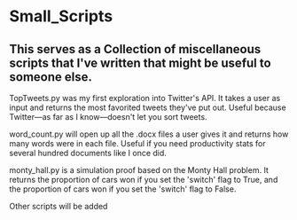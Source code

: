 # Small_Scripts
## This serves as a Collection of miscellaneous scripts that I've written that might be useful to someone else.

TopTweets.py was my first exploration into Twitter's API. It takes a user as input and returns the most favorited tweets they've put out. Useful because Twitter—as far as I know—doesn't let you sort tweets.

word_count.py will open up all the .docx files a user gives it and returns how many words were in each file. Useful if you need productivity stats for several hundred documents like I once did.

monty_hall.py is a simulation proof based on the Monty Hall problem. It returns the proportion of cars won if you set the 'switch' flag to True, and the proportion of cars won if you set the 'switch' flag to False. 

Other scripts will be added
